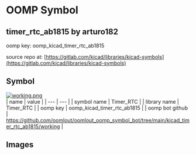 # OOMP Symbol  
## timer_rtc_ab1815  by arturo182  
  
oomp key: oomp_kicad_timer_rtc_ab1815  
  
source repo at: [https://gitlab.com/kicad/libraries/kicad-symbols](https://gitlab.com/kicad/libraries/kicad-symbols)  
## Symbol  
  
[![working.png](working_600.png)](working.png)  
| name | value | 
| --- | --- | 
| symbol name | Timer_RTC | 
| library name | Timer_RTC | 
| oomp key | oomp_kicad_timer_rtc_ab1815 | 
| oomp bot github | https://github.com/oomlout/oomlout_oomp_symbol_bot/tree/main/kicad_timer_rtc_ab1815/working | 
## Images  
